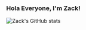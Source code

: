 ### Hola Everyone, I'm Zack!
![Zack's GitHub stats](https://github-readme-stats.vercel.app/api?username=Zack-DX&show_icons=true&theme=dark)
